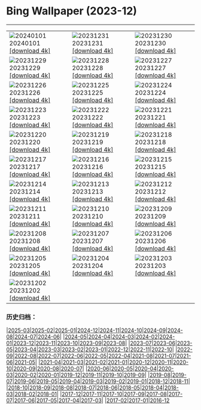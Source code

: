 # Bing Wallpaper (2023-12)
**************

<table><tr><td><img class="wallpaper" src="https://www.bing.com/th?id=OHR.Sunrise2024_JA-JP1927003758_1920x1080.jpg" alt="20240101"> 20240101 <a href="https://www.bing.com/th?id=OHR.Sunrise2024_JA-JP1927003758_UHD.jpg">[download 4k]</a></td><td><img class="wallpaper" src="https://www.bing.com/th?id=OHR.Omisoka2023_JA-JP4038808718_1920x1080.jpg" alt="20231231"> 20231231 <a href="https://www.bing.com/th?id=OHR.Omisoka2023_JA-JP4038808718_UHD.jpg">[download 4k]</a></td><td><img class="wallpaper" src="https://www.bing.com/th?id=OHR.TadamiWinter_JA-JP3859322331_1920x1080.jpg" alt="20231230"> 20231230 <a href="https://www.bing.com/th?id=OHR.TadamiWinter_JA-JP3859322331_UHD.jpg">[download 4k]</a></td></tr><tr><td><img class="wallpaper" src="https://www.bing.com/th?id=OHR.BlueAmsterdam_JA-JP3650946549_1920x1080.jpg" alt="20231229"> 20231229 <a href="https://www.bing.com/th?id=OHR.BlueAmsterdam_JA-JP3650946549_UHD.jpg">[download 4k]</a></td><td><img class="wallpaper" src="https://www.bing.com/th?id=OHR.GreenlandHumpback_JA-JP1574725222_1920x1080.jpg" alt="20231228"> 20231228 <a href="https://www.bing.com/th?id=OHR.GreenlandHumpback_JA-JP1574725222_UHD.jpg">[download 4k]</a></td><td><img class="wallpaper" src="https://www.bing.com/th?id=OHR.KirkjufellAurora_JA-JP1371346229_1920x1080.jpg" alt="20231227"> 20231227 <a href="https://www.bing.com/th?id=OHR.KirkjufellAurora_JA-JP1371346229_UHD.jpg">[download 4k]</a></td></tr><tr><td><img class="wallpaper" src="https://www.bing.com/th?id=OHR.BoxingDaySunrise_JA-JP3167199681_1920x1080.jpg" alt="20231226"> 20231226 <a href="https://www.bing.com/th?id=OHR.BoxingDaySunrise_JA-JP3167199681_UHD.jpg">[download 4k]</a></td><td><img class="wallpaper" src="https://www.bing.com/th?id=OHR.CaribouChristmas_JA-JP0784356200_1920x1080.jpg" alt="20231225"> 20231225 <a href="https://www.bing.com/th?id=OHR.CaribouChristmas_JA-JP0784356200_UHD.jpg">[download 4k]</a></td><td><img class="wallpaper" src="https://www.bing.com/th?id=OHR.EstoniaXmasEve_JA-JP0366507453_1920x1080.jpg" alt="20231224"> 20231224 <a href="https://www.bing.com/th?id=OHR.EstoniaXmasEve_JA-JP0366507453_UHD.jpg">[download 4k]</a></td></tr><tr><td><img class="wallpaper" src="https://www.bing.com/th?id=OHR.TokyoTower2023_JA-JP0066858338_1920x1080.jpg" alt="20231223"> 20231223 <a href="https://www.bing.com/th?id=OHR.TokyoTower2023_JA-JP0066858338_UHD.jpg">[download 4k]</a></td><td><img class="wallpaper" src="https://www.bing.com/th?id=OHR.Wintersolstice2023_JA-JP9488437005_1920x1080.jpg" alt="20231222"> 20231222 <a href="https://www.bing.com/th?id=OHR.Wintersolstice2023_JA-JP9488437005_UHD.jpg">[download 4k]</a></td><td><img class="wallpaper" src="https://www.bing.com/th?id=OHR.LjubljanaLights_JA-JP9081354484_1920x1080.jpg" alt="20231221"> 20231221 <a href="https://www.bing.com/th?id=OHR.LjubljanaLights_JA-JP9081354484_UHD.jpg">[download 4k]</a></td></tr><tr><td><img class="wallpaper" src="https://www.bing.com/th?id=OHR.ValGardenaItaly_JA-JP2238333845_1920x1080.jpg" alt="20231220"> 20231220 <a href="https://www.bing.com/th?id=OHR.ValGardenaItaly_JA-JP2238333845_UHD.jpg">[download 4k]</a></td><td><img class="wallpaper" src="https://www.bing.com/th?id=OHR.WarsawChristmas_JA-JP1330837754_1920x1080.jpg" alt="20231219"> 20231219 <a href="https://www.bing.com/th?id=OHR.WarsawChristmas_JA-JP1330837754_UHD.jpg">[download 4k]</a></td><td><img class="wallpaper" src="https://www.bing.com/th?id=OHR.CapitolReefSnow_JA-JP1048193516_1920x1080.jpg" alt="20231218"> 20231218 <a href="https://www.bing.com/th?id=OHR.CapitolReefSnow_JA-JP1048193516_UHD.jpg">[download 4k]</a></td></tr><tr><td><img class="wallpaper" src="https://www.bing.com/th?id=OHR.WinterWaxwings_JA-JP9441530604_1920x1080.jpg" alt="20231217"> 20231217 <a href="https://www.bing.com/th?id=OHR.WinterWaxwings_JA-JP9441530604_UHD.jpg">[download 4k]</a></td><td><img class="wallpaper" src="https://www.bing.com/th?id=OHR.GrandPlaceXmas_JA-JP8582950407_1920x1080.jpg" alt="20231216"> 20231216 <a href="https://www.bing.com/th?id=OHR.GrandPlaceXmas_JA-JP8582950407_UHD.jpg">[download 4k]</a></td><td><img class="wallpaper" src="https://www.bing.com/th?id=OHR.SantaPark_JA-JP8169777943_1920x1080.jpg" alt="20231215"> 20231215 <a href="https://www.bing.com/th?id=OHR.SantaPark_JA-JP8169777943_UHD.jpg">[download 4k]</a></td></tr><tr><td><img class="wallpaper" src="https://www.bing.com/th?id=OHR.BorealOwl_JA-JP0826064778_1920x1080.jpg" alt="20231214"> 20231214 <a href="https://www.bing.com/th?id=OHR.BorealOwl_JA-JP0826064778_UHD.jpg">[download 4k]</a></td><td><img class="wallpaper" src="https://www.bing.com/th?id=OHR.LofotenRorbu_JA-JP0645776855_1920x1080.jpg" alt="20231213"> 20231213 <a href="https://www.bing.com/th?id=OHR.LofotenRorbu_JA-JP0645776855_UHD.jpg">[download 4k]</a></td><td><img class="wallpaper" src="https://www.bing.com/th?id=OHR.Poinsettia_JA-JP0391640145_1920x1080.jpg" alt="20231212"> 20231212 <a href="https://www.bing.com/th?id=OHR.Poinsettia_JA-JP0391640145_UHD.jpg">[download 4k]</a></td></tr><tr><td><img class="wallpaper" src="https://www.bing.com/th?id=OHR.MountainDayChina_JA-JP0160517596_1920x1080.jpg" alt="20231211"> 20231211 <a href="https://www.bing.com/th?id=OHR.MountainDayChina_JA-JP0160517596_UHD.jpg">[download 4k]</a></td><td><img class="wallpaper" src="https://www.bing.com/th?id=OHR.SaharaDunes_JA-JP9880519356_1920x1080.jpg" alt="20231210"> 20231210 <a href="https://www.bing.com/th?id=OHR.SaharaDunes_JA-JP9880519356_UHD.jpg">[download 4k]</a></td><td><img class="wallpaper" src="https://www.bing.com/th?id=OHR.PatagoniaGuanaco_JA-JP9289899395_1920x1080.jpg" alt="20231209"> 20231209 <a href="https://www.bing.com/th?id=OHR.PatagoniaGuanaco_JA-JP9289899395_UHD.jpg">[download 4k]</a></td></tr><tr><td><img class="wallpaper" src="https://www.bing.com/th?id=OHR.JerseyIsland_JA-JP9047717221_1920x1080.jpg" alt="20231208"> 20231208 <a href="https://www.bing.com/th?id=OHR.JerseyIsland_JA-JP9047717221_UHD.jpg">[download 4k]</a></td><td><img class="wallpaper" src="https://www.bing.com/th?id=OHR.Taisetsu2023_JA-JP8835846835_1920x1080.jpg" alt="20231207"> 20231207 <a href="https://www.bing.com/th?id=OHR.Taisetsu2023_JA-JP8835846835_UHD.jpg">[download 4k]</a></td><td><img class="wallpaper" src="https://www.bing.com/th?id=OHR.CERNCenter_JA-JP8644590306_1920x1080.jpg" alt="20231206"> 20231206 <a href="https://www.bing.com/th?id=OHR.CERNCenter_JA-JP8644590306_UHD.jpg">[download 4k]</a></td></tr><tr><td><img class="wallpaper" src="https://www.bing.com/th?id=OHR.AlpsCastles_JA-JP8376783369_1920x1080.jpg" alt="20231205"> 20231205 <a href="https://www.bing.com/th?id=OHR.AlpsCastles_JA-JP8376783369_UHD.jpg">[download 4k]</a></td><td><img class="wallpaper" src="https://www.bing.com/th?id=OHR.CheetahDay_JA-JP9363476313_1920x1080.jpg" alt="20231204"> 20231204 <a href="https://www.bing.com/th?id=OHR.CheetahDay_JA-JP9363476313_UHD.jpg">[download 4k]</a></td><td><img class="wallpaper" src="https://www.bing.com/th?id=OHR.ChichibuNightFestival2023_JA-JP7273209766_1920x1080.jpg" alt="20231203"> 20231203 <a href="https://www.bing.com/th?id=OHR.ChichibuNightFestival2023_JA-JP7273209766_UHD.jpg">[download 4k]</a></td></tr><tr><td><img class="wallpaper" src="https://www.bing.com/th?id=OHR.AngkorPark_JA-JP7719711425_1920x1080.jpg" alt="20231202"> 20231202 <a href="https://www.bing.com/th?id=OHR.AngkorPark_JA-JP7719711425_UHD.jpg">[download 4k]</a></td><td></td><td></td></tr></table>

### 历史归档：

|[2025-03](/../2025-03/2025-03.md)|[2025-02](/../2025-02/2025-02.md)|[2025-01](/../2025-01/2025-01.md)|[2024-12](/../2024-12/2024-12.md)|[2024-11](/../2024-11/2024-11.md)|[2024-10](/../2024-10/2024-10.md)|[2024-09](/../2024-09/2024-09.md)|[2024-08](/../2024-08/2024-08.md)|[2024-07](/../2024-07/2024-07.md)|[2024-06](/../2024-06/2024-06.md)|
|[2024-05](/../2024-05/2024-05.md)|[2024-04](/../2024-04/2024-04.md)|[2024-03](/../2024-03/2024-03.md)|[2024-02](/../2024-02/2024-02.md)|[2024-01](/../2024-01/2024-01.md)|[2023-12](/2023-12.md)|[2023-11](/../2023-11/2023-11.md)|[2023-10](/../2023-10/2023-10.md)|[2023-09](/../2023-09/2023-09.md)|[2023-08](/../2023-08/2023-08.md)|
|[2023-07](/../2023-07/2023-07.md)|[2023-06](/../2023-06/2023-06.md)|[2023-05](/../2023-05/2023-05.md)|[2023-04](/../2023-04/2023-04.md)|[2023-03](/../2023-03/2023-03.md)|[2023-02](/../2023-02/2023-02.md)|[2023-01](/../2023-01/2023-01.md)|[2022-12](/../2022-12/2022-12.md)|[2022-11](/../2022-11/2022-11.md)|[2022-10](/../2022-10/2022-10.md)|
|[2022-09](/../2022-09/2022-09.md)|[2022-08](/../2022-08/2022-08.md)|[2022-07](/../2022-07/2022-07.md)|[2022-06](/../2022-06/2022-06.md)|[2022-05](/../2022-05/2022-05.md)|[2022-04](/../2022-04/2022-04.md)|[2021-08](/../2021-08/2021-08.md)|[2021-07](/../2021-07/2021-07.md)|[2021-06](/../2021-06/2021-06.md)|[2021-05](/../2021-05/2021-05.md)|
|[2021-04](/../2021-04/2021-04.md)|[2021-03](/../2021-03/2021-03.md)|[2021-02](/../2021-02/2021-02.md)|[2021-01](/../2021-01/2021-01.md)|[2020-12](/../2020-12/2020-12.md)|[2020-11](/../2020-11/2020-11.md)|[2020-10](/../2020-10/2020-10.md)|[2020-09](/../2020-09/2020-09.md)|[2020-08](/../2020-08/2020-08.md)|[2020-07](/../2020-07/2020-07.md)|
|[2020-06](/../2020-06/2020-06.md)|[2020-05](/../2020-05/2020-05.md)|[2020-04](/../2020-04/2020-04.md)|[2020-03](/../2020-03/2020-03.md)|[2020-02](/../2020-02/2020-02.md)|[2020-01](/../2020-01/2020-01.md)|[2019-12](/../2019-12/2019-12.md)|[2019-11](/../2019-11/2019-11.md)|[2019-10](/../2019-10/2019-10.md)|[2019-09](/../2019-09/2019-09.md)|
|[2019-08](/../2019-08/2019-08.md)|[2019-07](/../2019-07/2019-07.md)|[2019-06](/../2019-06/2019-06.md)|[2019-05](/../2019-05/2019-05.md)|[2019-04](/../2019-04/2019-04.md)|[2019-03](/../2019-03/2019-03.md)|[2019-02](/../2019-02/2019-02.md)|[2019-01](/../2019-01/2019-01.md)|[2018-12](/../2018-12/2018-12.md)|[2018-11](/../2018-11/2018-11.md)|
|[2018-10](/../2018-10/2018-10.md)|[2018-09](/../2018-09/2018-09.md)|[2018-08](/../2018-08/2018-08.md)|[2018-07](/../2018-07/2018-07.md)|[2018-06](/../2018-06/2018-06.md)|[2018-05](/../2018-05/2018-05.md)|[2018-04](/../2018-04/2018-04.md)|[2018-03](/../2018-03/2018-03.md)|[2018-02](/../2018-02/2018-02.md)|[2018-01](/../2018-01/2018-01.md)|
|[2017-12](/../2017-12/2017-12.md)|[2017-11](/../2017-11/2017-11.md)|[2017-10](/../2017-10/2017-10.md)|[2017-09](/../2017-09/2017-09.md)|[2017-08](/../2017-08/2017-08.md)|[2017-07](/../2017-07/2017-07.md)|[2017-06](/../2017-06/2017-06.md)|[2017-05](/../2017-05/2017-05.md)|[2017-04](/../2017-04/2017-04.md)|[2017-03](/../2017-03/2017-03.md)|
|[2017-02](/../2017-02/2017-02.md)|[2017-01](/../2017-01/2017-01.md)|[2016-12](/../2016-12/2016-12.md)